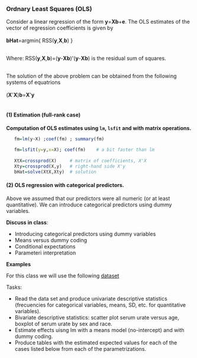 ### Ordnary Least Squares (OLS)

Consider a linear regression of the form **y**=**Xb**+**e**. The OLS estimates of the vector of regression coefficients is given by
<br />
<br />
      **bHat**=argmin{  RSS(**y**,**X**,**b**) }
<br />
<br />

Where:   RSS(**y**,**X**,**b**)=(**y**-**Xb**)'(**y**-**Xb**) is the residual sum of squares.
<br />
<br />

The solution of the above problem can be obtained from the following systems of equatrions
<br />
<br />
(**X**'**X**)**b**=**X**'**y**
<br />
<br />

#### (1) Estimation (full-rank case)

**Computation of OLS estimates using `lm`, `lsfit` and with matrix operations.**

```r
   fm=lm(y~X) ;coef(fm) ; summary(fm)
   
   fm=lsfit(y=y,x=X); coef(fm)    # a bit faster than lm
   
   XtX=crossprod(X)     # matrix of coefficients, X'X
   Xty=crossprod(X,y)   # right-hand side X'y
   bHat=solve(XtX,Xty)  # solution

```

#### (2) OLS regression with categorical predictors.

Above we assumed that our predictors were all numeric (or at least quantitative). We can introduce categorical predictors using dummy variables. 

**Discuss in class**:
  * Introducing categorical predictors using dummy variables
  * Means versus dummy coding
  * Conditional expectations
  * Parameteri interpretation
     

**Examples**

For this class we will use the following [dataset](https://www.dropbox.com/s/iwkmmytsulmkwjf/gout.txt?dl=0)

Tasks:
  * Read the data set and produce univariate descriptive statistics (frecuencies for categorical variables, means, SD, etc. for quantitative variables).
  * Bivariate descriptive statistics: scatter plot serum urate versus age, boxplot of serum urate by sex and race.
  * Estimate effects uisng lm with a means model (no-intercept) and with dummy coding.
  * Produce tables with the estimated expected values for each of the cases listed below from each of the parametrizations.
     
     
     


     
